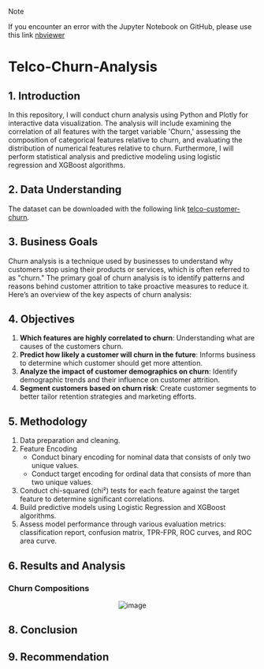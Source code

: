> [!NOTE]
> If you encounter an error with the Jupyter Notebook on GitHub, please use this link [nbviewer](https://nbviewer.org/github/Agungvpzz/Telco-Churn-Analysis/blob/main/Telco%20Customer%20Churn%20Analysis.ipynb)


# Telco-Churn-Analysis

## 1. Introduction
In this repository, I will conduct churn analysis using Python and Plotly for interactive data visualization. The analysis will include examining the correlation of all features with the target variable 'Churn,' assessing the composition of categorical features relative to churn, and evaluating the distribution of numerical features relative to churn. Furthermore, I will perform statistical analysis and predictive modeling using logistic regression and XGBoost algorithms.


## 2. Data Understanding
The dataset can be downloaded with the following link [telco-customer-churn](https://www.kaggle.com/datasets/blastchar/telco-customer-churn/data).

## 3. Business Goals
Churn analysis is a technique used by businesses to understand why customers stop using their products or services, which is often referred to as "churn." The primary goal of churn analysis is to identify patterns and reasons behind customer attrition to take proactive measures to reduce it. Here’s an overview of the key aspects of churn analysis:

## 4. Objectives

1. <b>Which features are highly correlated to churn</b>: Understanding what are causes of the customers churn.
2. <b>Predict how likely a customer will churn in the future</b>: Informs business to determine which customer should get more attention.
3. <b>Analyze the impact of customer demographics on churn</b>: Identify demographic trends and their influence on customer attrition.
4. <b>Segment customers based on churn risk</b>: Create customer segments to better tailor retention strategies and marketing efforts.

## 5. Methodology
1. Data preparation and cleaning.
2. Feature Encoding
    - Conduct binary encoding for nominal data that consists of only two unique values.
    - Conduct target encoding for ordinal data that consists of more than two unique values.
3. Conduct chi-squared (chi²) tests for each feature against the target feature to determine significant correlations.
4. Build predictive models using Logistic Regression and XGBoost algorithms.
5. Assess model performance through various evaluation metrics: classification report, confusion matrix, TPR-FPR, ROC curves, and ROC area curve.

## 6. Results and Analysis

### Churn Compositions
<div align=center>

  ![image](https://github.com/Agungvpzz/Telco-Churn-Analysis/assets/48642326/aa82f4ce-f1a6-4ca2-8a6e-82fa95c342a6)
</div>

### 

## 8. Conclusion

## 9. Recommendation



